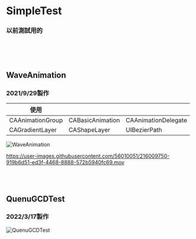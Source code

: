 # SimpleTest
### 以前測試用的

<br>
<br>
<br>

## WaveAnimation
### 2021/9/29製作
| 使用 |  |  |
| --- |:--- |:--- |
| CAAnimationGroup | CABasicAnimation | CAAnimationDelegate | 
| CAGradientLayer | CAShapeLayer | UIBezierPath | 

![WaveAnimation](https://user-images.githubusercontent.com/56010051/215715078-c63139a8-54fd-4f7e-b488-cb8c0e6784d8.png)

https://user-images.githubusercontent.com/56010051/216009750-919b6d51-ed3f-4468-8888-572b5940fc69.mov

<br>
<br>

## QuenuGCDTest
### 2022/3/17製作
![QuenuGCDTest](https://user-images.githubusercontent.com/56010051/215728159-2c8cc972-1938-4e5f-9dba-caeb5fda362f.png)
